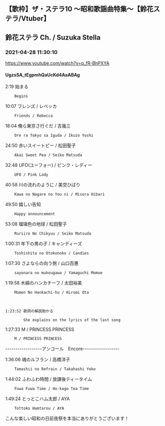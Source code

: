 ## 【歌枠】ザ・ステラ10 ～昭和歌謡曲特集～【鈴花ステラ/Vtuber】
## 鈴花ステラ Ch. / Suzuka Stella
### 2021-04-28 11:30:10
https://www.youtube.com/watch?v=q_fR-BhPXYA
#### UgzsSA_tEgpmhQaUcKd4AaABAg
2:19	始まる

		Begins

10:07	フレンズ / レベッカ

		Friends / Rebecca

18:04	俺ら東京さ行ぐだ / 吉幾三

		Ore ra Tokyo sa Iguda / Ikuzo Yoshi

24:50	赤いスイートピー / 松田聖子

		Akai Sweet Pea / Seiko Matsuda

32:48	UFO(ユーフォー) / ピンク・レディー

		UFO / Pink Lady

40:58	川の流れのように / 美空ひばり

		Kawa no Nagare no You ni / Misora Hibari



  49:50	嬉しい告知

		Happy announcement



53:08	瑠璃色の地球 / 松田聖子

		Ruriiro No Chikyuu / Seiko Matsuda

1:00:31	年下の男の子 / キャンディーズ

		Toshishita no Otokonoko / Candies

1:07:30	さよならの向う側 / 山口百惠

		sayonara no mukougawa / Yamaguchi Momoe

1:19:58	木綿のハンカチーフ / 太田裕美

		Momen No Hankachi-hu / Hiromi Ota



	1:23:52 歌詞の解説助かる

			She explains on the lyrics of the last song



1:27:33	M / PRINCESS PRINCESS

		M / PRINCESS PRINCESS



------------------アンコール　Encore------------------



1:36:06	魂のルフラン / 高橋洋子

		Tamashii no Refrain / Takahashi Yoko

1:44:02	ふわふわ時間 / 放課後ティータイム

		Fuwa Fuwa Time / Ho-kago Tea Time

1:49:24	とっとこハム太郎 / AYA

		Tottoko Hamtarou / AYA



こんな楽しい昭和の日前夜祭を本当にありがとうございます！

